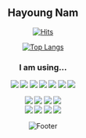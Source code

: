 <div align="center">

## Hayoung Nam 
[![Hits](https://hits.seeyoufarm.com/api/count/incr/badge.svg?url=https%3A%2F%2Fgithub.com%2Fhayounam%2Fhit-counter&count_bg=%23F0CFEC&title_bg=%23555555&icon=&icon_color=%23E7E7E7&title=hits&edge_flat=false)](https://hits.seeyoufarm.com)

[![Top Langs](https://github-readme-stats.vercel.app/api/top-langs/?username=hayounam&langs_count=8)](https://github.com/hayounam/github-readme-stats)

### I am using...

<b>
<img src="https://img.shields.io/badge/Python-3776AB?style=for-the-badge&logo=Python&logoColor=white"> 
<img src="https://img.shields.io/badge/jupyter-3776AB?style=for-the-badge&logo=jupyter&logoColor=white"> 
<img src="https://img.shields.io/badge/R-276DC3?style=for-the-badge&logo=R&logoColor=white"> 
<img src="https://img.shields.io/badge/java-007396?style=for-the-badge&logo=java&logoColor=white"> 
</b>
<b><img src="https://img.shields.io/badge/MongoDB-47A248?style=for-the-badge&logo=mongodb&logoColor=white">  
<img src="https://img.shields.io/badge/SQL-003B57?style=for-the-badge&logo=SQLite&logoColor=white"> 
<img src="https://img.shields.io/badge/JSON-000000?style=for-the-badge&logo=JSON&logoColor=white"></b>

<b><img src="https://img.shields.io/badge/AWS Certificate-232F3E?style=for-the-badge&logo=amazonaws&logoColor=white">  <img src="https://img.shields.io/badge/Power BI-F2C811?style=for-the-badge&logo=Power BI&logoColor=white"> 
<img src="https://img.shields.io/badge/Tableau-E97627?style=for-the-badge&logo=Tableau&logoColor=white"> 
<img src="https://img.shields.io/badge/Splunk-000000?style=for-the-badge&logo=Splunk&logoColor=white"> 
</br>
 <img src="https://img.shields.io/badge/html5-E34F26?style=for-the-badge&logo=html5&logoColor=white"> 
 <img src="https://img.shields.io/badge/Adobe-ff0000?style=for-the-badge&logo=Adobe&logoColor=white"> 
<img src="https://img.shields.io/badge/javascript-F7DF1E?style=for-the-badge&logo=javascript&logoColor=black">
<img src="https://img.shields.io/badge/css-1572B6?style=for-the-badge&logo=css3&logoColor=white"></b>


![Footer](https://capsule-render.vercel.app/api?type=waving&color=auto&height=200&section=footer)






</div>
